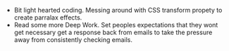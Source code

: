 ---
---

- Bit light hearted coding. Messing around with CSS transform propety to create parralax effects.
- Read some more Deep Work. Set peoples expectations that they wont get necessary get a response back from emails to take the pressure away from consistently checking emails.
